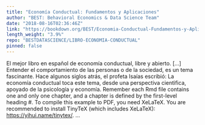 ```yaml
---
title: "Economía Conductual: Fundamentos y Aplicaciones"
author: "BEST: Behavioral Economics & Data Science Team"
date: "2018-08-16T02:36:46Z"
link: "https://bookdown.org/BEST/Economia-Conductual-Fundamentos-y-Aplicaciones/"
length_weight: "3.9%"
repo: "BESTDATASCIENCE/LIBRO-ECONOMIA-CONDUCTUAL"
pinned: false
---
```


El mejor libro en español de economía conductual, libre y abierto. [...] Entender el comportamiento de las personas o de la sociedad, es un tema fascinante. Hace algunos siglos atrás, el profeta Isaías escribió: La economía conductual toca este tema, desde una perspectiva cientìfica, apoyado de la psicología y economía. Remember each Rmd file contains one and only one chapter, and a chapter is defined by the first-level heading #. To compile this example to PDF, you need XeLaTeX. You are recommended to install TinyTeX (which includes XeLaTeX): https://yihui.name/tinytex/. ...
